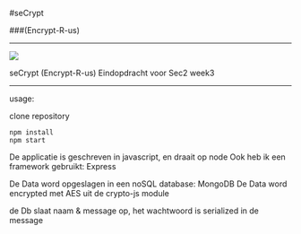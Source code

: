 #seCrypt

###(Encrypt-R-us)

---

[![](https://img.shields.io/badge/rick-approved-ff69b4.svg)](https://www.youtube.com/watch?v=dQw4w9WgXcQ)

seCrypt (Encrypt-R-us) Eindopdracht voor Sec2 week3

---

usage:

clone repository

```shell
npm install
npm start
```

De applicatie is geschreven in javascript, en draait op node
Ook heb ik een framework gebruikt: Express

De Data word opgeslagen in een noSQL database: MongoDB
De Data word encrypted met AES uit de crypto-js module

de Db slaat naam & message op, het wachtwoord is serialized in de message

